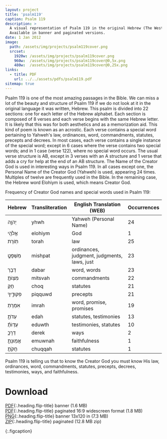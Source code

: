```yaml
---
layout: project
title: 'psalm119'
caption: Psalm 119
description: >
  A visual representation of Psalm 119 in the original Hebrew (The Westminster Leningrad Codex) with English, using the World English Bible version. 
  Available in banner and paginated versions.
date: 1 Jan 2012
image: 
  path: /assets/img/projects/psalm119cover.png
  srcset: 
    1920w: /assets/img/projects/psalm119cover.png
    960w:  /assets/img/projects/psalm119cover@0,5x.png
    480w:  /assets/img/projects/psalm119cover@0,25x.png
links:
  - title: PDF
    url: ../../assets/pdfs/psalm119.pdf
sitemap: true
---
```


Psalm 119 is one of the most amazing passages in the Bible. We can miss a lot of the beauty and structure of Psalm 119 if we do not look at it in the original language it was written, Hebrew. This psalm is divided into 22 sections: one for each letter of the Hebrew alphabet. Each section is composed of 8 verses and each verse begins with the same Hebrew letter. It is likely that this was for both aesthetics and as a memorization aid. This kind of poem is known as an acrostic. Each verse contains a special word pertaining to Yahweh's law, ordinances, word, commandments, statutes, precepts and decrees. In most cases, each verse contains a single instance of the special word; except in 6 cases where the verse contains two special words; and in 1 case (verse 122), where no special word occurs. The usual verse structure is AB, except in 3 verses with an A structure and 1 verse that adds a cry for help at the end of an AB structure. The Name of the Creator God is used in interesting ways in Psalm 119. In all cases except one, the Personal Name of the Creator God (Yahweh) is used, appearing 24 times. Multiples of twelve are frequently used in the Bible. In the remaining case, the Hebrew word Elohiym is used, which means Creator God.

Frequency of Creator God names and special words used in Psalm 119:

| Hebrew         | Transliteration | English Translation (WEB)           | Occurrences |
|----------------|-----------------|--------------------------------------|-------------|
| יְהוָ֑ה        | yhwh            | Yahweh (Personal Name)              | 24          |
| אֱלֹהָֽי       | elohiym         | God                                  | 1           |
| תֽוֹרָת        | torah           | law                                  | 25          |
| מִשְׁפָּטְֶ֥     | mishpat         | ordinances, judgment, judgments, laws, just | 23          |
| דְבָרְ         | dabar           | word, words                          | 23          |
| מִצְוֺתֶ֥       | mitsvah         | commandments                          | 22          |
| חֻקֶּ          | choq            | statutes                             | 21          |
| פִקּוּדֶ֣יךָ    | piqquwd         | precepts                             | 21          |
| אִמְרָתְ        | imrah           | word, promise, promises              | 19          |
| עֵדֹתֶ֑         | edah            | statutes, testimonies                | 13          |
| עֵדְוֺתֶ֗       | eduwth         | testimonies, statutes                | 10          |
| דְרָכֶ֥        | derek           | ways                                 | 2           |
| אֱמֽוּנָתֶ֑      | emuwnah         | faithfulness                         | 1           |
| חֻקֹּתֶ֥        | chuqqah         | statutes                             | 1           |

Psalm 119 is telling us that to know the Creator God you must know His law, ordinances, word, commandments, statutes, precepts, decrees, testimonies, ways, and faithfulness.

# Download
[PDF](../assets/pdfs/psalm119.pdf){:.heading.flip-title} <span class="icon-file-pdf"></span> banner (1.6 MB)  
[PDF](../assets/pdfs/Psalm119paginated.pdf){:.heading.flip-title} <span class="icon-file-pdf"></span> paginated 16:9 widescreen format (1.8 MB)  
[PNG](../assets/img/projects/psalm119.png){:.heading.flip-title} <span class="icon-file-picture"></span> banner 13x120 in (7.3 MB)  
[ZIP](../assets/img/projects/psalm119paginated.zip){:.heading.flip-title} <span class="icon-file-zip"></span> paginated (12.8 MB zip)


{:.figcaption}

